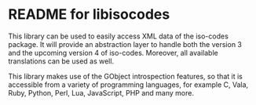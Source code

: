 README for libisocodes
======================

This library can be used to easily access XML data of the iso-codes
package. It will provide an abstraction layer to handle both the
version 3 and the upcoming version 4 of iso-codes. Moreover, all
available translations can be used as well.

This library makes use of the GObject introspection features, so that
it is accessible from a variety of programming languages, for example
C, Vala, Ruby, Python, Perl, Lua, JavaScript, PHP and many more.
